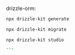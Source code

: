 drizzle-orm:
````bash
npx drizzle-kit generate

npx drizzle-kit migrate

npx drizzle-kit studio

```